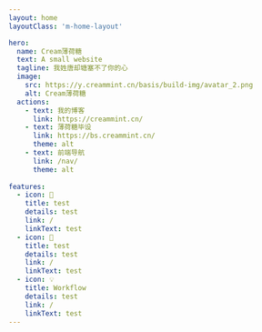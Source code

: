 ```yaml
---
layout: home
layoutClass: 'm-home-layout'

hero:
  name: Cream薄荷糖
  text: A small website
  tagline: 我姓唐却塘塞不了你的心
  image:
    src: https://y.creammint.cn/basis/build-img/avatar_2.png
    alt: Cream薄荷糖
  actions:
    - text: 我的博客
      link: https://creammint.cn/
    - text: 薄荷糖毕设
      link: https://bs.creammint.cn/
      theme: alt
    - text: 前端导航
      link: /nav/
      theme: alt
    
features:
  - icon: 📖
    title: test
    details: test
    link: /
    linkText: test
  - icon: 📘
    title: test
    details: test
    link: /
    linkText: test
  - icon: 💡
    title: Workflow
    details: test
    link: /
    linkText: test
---
```


<style>
/*爱的魔力转圈圈*/
.m-home-layout .image-src:hover {
  transform: translate(-50%, -50%) rotate(666turn);
  transition: transform 59s 1s cubic-bezier(0.3, 0, 0.8, 1);
}

.m-home-layout .details small {
  opacity: 0.8;
}

.m-home-layout .bottom-small {
  display: block;
  margin-top: 2em;
  text-align: right;
}
</style>
